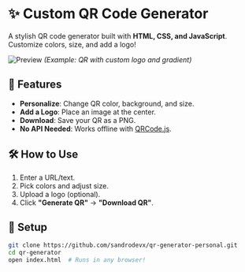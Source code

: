 # ✨ Custom QR Code Generator  

A stylish QR code generator built with **HTML, CSS, and JavaScript**. Customize colors, size, and add a logo!  

![Preview](https://i.imgur.com/JQ1q5Wl.png) *(Example: QR with custom logo and gradient)*  

## 🚀 Features  
- **Personalize**: Change QR color, background, and size.  
- **Add a Logo**: Place an image at the center.  
- **Download**: Save your QR as a PNG.  
- **No API Needed**: Works offline with [QRCode.js](https://github.com/davidshimjs/qrcodejs).  

## 🛠️ How to Use  
1. Enter a URL/text.  
2. Pick colors and adjust size.  
3. Upload a logo (optional).  
4. Click **"Generate QR"** → **"Download QR"**.  

## 🔧 Setup  
```bash
git clone https://github.com/sandrodevx/qr-generator-personal.git
cd qr-generator
open index.html  # Runs in any browser!